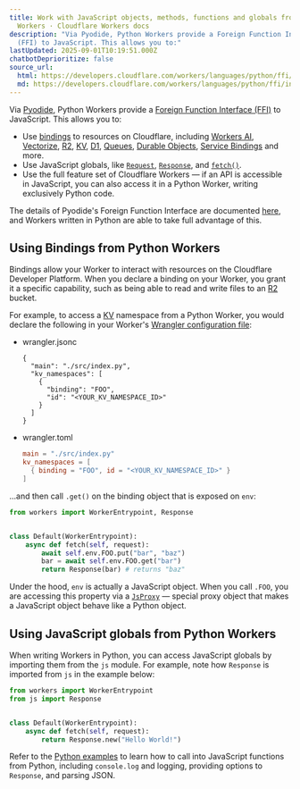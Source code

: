 ```yaml
---
title: Work with JavaScript objects, methods, functions and globals from Python
  Workers · Cloudflare Workers docs
description: "Via Pyodide, Python Workers provide a Foreign Function Interface
  (FFI) to JavaScript. This allows you to:"
lastUpdated: 2025-09-01T10:19:51.000Z
chatbotDeprioritize: false
source_url:
  html: https://developers.cloudflare.com/workers/languages/python/ffi/
  md: https://developers.cloudflare.com/workers/languages/python/ffi/index.md
---
```


Via [Pyodide](https://pyodide.org/en/stable/), Python Workers provide a [Foreign Function Interface (FFI)](https://en.wikipedia.org/wiki/Foreign_function_interface) to JavaScript. This allows you to:

* Use [bindings](https://developers.cloudflare.com/workers/runtime-apis/bindings/) to resources on Cloudflare, including [Workers AI](https://developers.cloudflare.com/workers-ai/), [Vectorize](https://developers.cloudflare.com/vectorize/), [R2](https://developers.cloudflare.com/r2/), [KV](https://developers.cloudflare.com/kv/), [D1](https://developers.cloudflare.com/d1/), [Queues](https://developers.cloudflare.com/queues/), [Durable Objects](https://developers.cloudflare.com/durable-objects/), [Service Bindings](https://developers.cloudflare.com/workers/runtime-apis/bindings/service-bindings/) and more.
* Use JavaScript globals, like [`Request`](https://developers.cloudflare.com/workers/runtime-apis/request/), [`Response`](https://developers.cloudflare.com/workers/runtime-apis/response/), and [`fetch()`](https://developers.cloudflare.com/workers/runtime-apis/fetch/).
* Use the full feature set of Cloudflare Workers — if an API is accessible in JavaScript, you can also access it in a Python Worker, writing exclusively Python code.

The details of Pyodide's Foreign Function Interface are documented [here](https://pyodide.org/en/stable/usage/type-conversions.html), and Workers written in Python are able to take full advantage of this.

## Using Bindings from Python Workers

Bindings allow your Worker to interact with resources on the Cloudflare Developer Platform. When you declare a binding on your Worker, you grant it a specific capability, such as being able to read and write files to an [R2](https://developers.cloudflare.com/r2/) bucket.

For example, to access a [KV](https://developers.cloudflare.com/kv) namespace from a Python Worker, you would declare the following in your Worker's [Wrangler configuration file](https://developers.cloudflare.com/workers/wrangler/configuration/):

* wrangler.jsonc

  ```jsonc
  {
    "main": "./src/index.py",
    "kv_namespaces": [
      {
        "binding": "FOO",
        "id": "<YOUR_KV_NAMESPACE_ID>"
      }
    ]
  }
  ```

* wrangler.toml

  ```toml
  main = "./src/index.py"
  kv_namespaces = [
    { binding = "FOO", id = "<YOUR_KV_NAMESPACE_ID>" }
  ]
  ```

...and then call `.get()` on the binding object that is exposed on `env`:

```python
from workers import WorkerEntrypoint, Response


class Default(WorkerEntrypoint):
    async def fetch(self, request):
        await self.env.FOO.put("bar", "baz")
        bar = await self.env.FOO.get("bar")
        return Response(bar) # returns "baz"
```

Under the hood, `env` is actually a JavaScript object. When you call `.FOO`, you are accessing this property via a [`JsProxy`](https://pyodide.org/en/stable/usage/api/python-api/ffi.html#pyodide.ffi.JsProxy) — special proxy object that makes a JavaScript object behave like a Python object.

## Using JavaScript globals from Python Workers

When writing Workers in Python, you can access JavaScript globals by importing them from the `js` module. For example, note how `Response` is imported from `js` in the example below:

```python
from workers import WorkerEntrypoint
from js import Response


class Default(WorkerEntrypoint):
    async def fetch(self, request):
        return Response.new("Hello World!")
```

Refer to the [Python examples](https://developers.cloudflare.com/workers/languages/python/examples/) to learn how to call into JavaScript functions from Python, including `console.log` and logging, providing options to `Response`, and parsing JSON.

